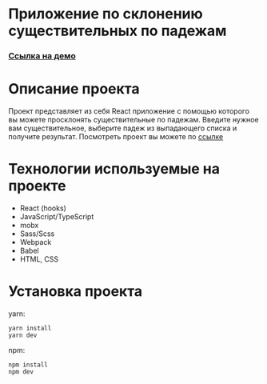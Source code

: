 Приложение по склонению существительных по падежам
=====================================================================================
### [Ссылка на демо](https://viacheslavdyachenko.github.io/test_for_gnivc/ "Кликните для просмотра демо проекта") ###

Описание проекта
=====================================================================================
Проект представляет из себя React приложение с помощью которого вы можете просклонять существительные по падежам. Введите нужное вам существительное, выберите падеж из выпадающего списка и получите результат. Посмотреть проект вы можете по [ссылке](https://viacheslavdyachenko.github.io/test_for_gnivc/ "Кликните для просмотра демо проекта")

Технологии используемые на проекте
=====================================================================================
* React (hooks)
* JavaScript/TypeScript
* mobx
* Sass/Scss
* Webpack
* Babel
* HTML, CSS

Установка проекта
=====================================================================================
yarn:

    yarn install
    yarn dev

npm:

    npm install
    npm dev
